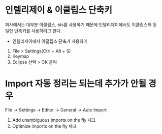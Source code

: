 # 인텔리제이 & 이클립스 단축키
회사에서는 대부분 이클립스, sts를 사용하기 때문에 인텔리제이에서도 이클립스와 동일한 단축키를 사용하려고 한다.

- 인텔리제이에서 이클립스 단축키 사용하기
1. File > Settings(Ctrl + Alt + S)
2. Keymap
3. Eclipse 선택 > OK 클릭

# Import 자동 정리는 되는데 추가가 안될 경우

File → Settings → Editor → General → Auto Import

1. Add unambiguous imports on the fly 체크
2. Optimize imports on the fly 체크
